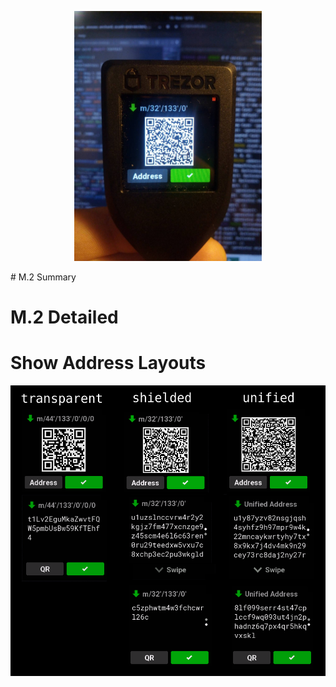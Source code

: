 <p align="center">
  <img src="img/z-address-TT.jpeg" width="300px">
</p>
# M.2 Summary

# M.2 Detailed

# Show Address Layouts
<p align="center">
  <img src="img/layouts.png" width="600px">
</p>
